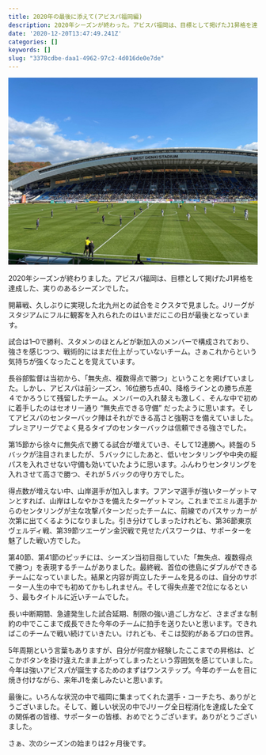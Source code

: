 ```yaml
---
title: 2020年の最後に添えて(アビスパ福岡編)
description: 2020年シーズンが終わった。アビスパ福岡は、目標として掲げたJ1昇格を達成した、実りのあるシーズンでした。
date: '2020-12-20T13:47:49.241Z'
categories: []
keywords: []
slug: "3378cdbe-daa1-4962-97c2-4d016de0e7de"
---
```

![](1__gCxMa2h8f9ENw8NCywg3Ig.jpeg)

2020年シーズンが終わりました。アビスパ福岡は、目標として掲げたJ1昇格を達成した、実りのあるシーズンでした。

開幕戦、久しぶりに実現した北九州との試合をミクスタで見ました。Jリーグがスタジアムにフルに観客を入れられたのはいまだにこの日が最後となっています。

試合は1–0で勝利、スタメンのほとんどが新加入のメンバーで構成されており、強さを感じつつ、戦術的にはまだ仕上がっていないチーム。さぁこれからという気持ちが強くなったことを覚えています。

長谷部監督は当初から、「無失点、複数得点で勝つ」ということを掲げていました。しかし、アビスパは前シーズン、16位勝ち点40、降格ラインとの勝ち点差４でかろうじて残留したチーム。メンバーの入れ替えも激しく、そんな中で初めに着手したのはセオリー通り “無失点できる守備” だったように思います。そしてアビスパのセンターバック陣はそれができる高さと強靭さを備えていました。プレミアリーグでよく見るタイプのセンターバックは信頼できる強さでした。

第15節から徐々に無失点で勝てる試合が増えていき、そして12連勝へ。終盤の５バックが注目されましたが、５バックにしたあと、低いセンタリングや中央の縦パスを入れさせない守備も効いていたように思います。ふんわりセンタリングを入れさせて高さで勝つ、それが５バックの守り方でした。

得点数が増えない中、山岸選手が加入します。フアンマ選手が強いターゲットマンとすれば、山岸はしなやかさを備えたターゲットマン。これまでエミル選手からのセンタリングが主な攻撃パターンだったチームに、前線でのパスサッカーが次第に出てくるようになりました。引き分けてしまったけれども、第36節東京ヴェルディ戦、第39節ツエーゲン金沢戦で見せたパスワークは、サポーターを魅了した戦い方でした。

第40節、第41節のピッチには、シーズン当初目指していた「無失点、複数得点で勝つ」を表現するチームがありました。最終戦、首位の徳島にダブルができるチームになっていました。結果と内容が両立したチームを見るのは、自分のサポーター人生の中でも初めてかもしれません。そして得失点差で2位になるという、最もタイトルに近いチームでした。

長い中断期間、急遽発生した試合延期、制限の強い過ごし方など、さまざまな制約の中でここまで成長できた今年のチームに拍手を送りたいと思います。できればこのチームで戦い続けていきたい。けれども、そこは契約があるプロの世界。

5年周期という言葉もありますが、自分が何度か経験したここまでの昇格は、どこかボタンを掛け違えたまま上がってしまったという雰囲気を感じていました。今年は強いアビスパが誕生するためのまずはワンステップ。今年のチームを目に焼き付けながら、来年J1を楽しみたいと思います。

最後に。いろんな状況の中で福岡に集まってくれた選手・コーチたち、ありがとうございました。そして、難しい状況の中でJリーグ全日程消化を達成した全ての関係者の皆様、サポーターの皆様、おめでとうございます。ありがとうございました。

さぁ、次のシーズンの始まりは2ヶ月後です。